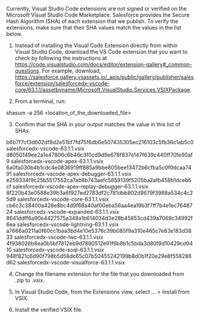 Currently, Visual Studio Code extensions are not signed or verified on the
Microsoft Visual Studio Code Marketplace. Salesforce provides the Secure Hash
Algorithm (SHA) of each extension that we publish. To verify the extensions,
make sure that their SHA values match the values in the list below.

1. Instead of installing the Visual Code Extension directly from within Visual
   Studio Code, download the VS Code extension that you want to check by
   following the instructions at
   https://code.visualstudio.com/docs/editor/extension-gallery#_common-questions.
   For example, download,
   https://salesforce.gallery.vsassets.io/_apis/public/gallery/publisher/salesforce/extension/salesforcedx-vscode-core/63.1.1/assetbyname/Microsoft.VisualStudio.Services.VSIXPackage.

2. From a terminal, run:

shasum -a 256 <location_of_the_downloaded_file>

3. Confirm that the SHA in your output matches the value in this list of SHAs.

b6b7f7cf3d602df8d2e51bf7fd75f6db6e507435305ec216103c5fb36c1ab5c0  salesforcedx-vscode-63.1.1.vsix
d8050149ee2a1e47806c6b46c3f0cd9d9e678f837e147f639c440ff70fe90af9  salesforcedx-vscode-apex-63.1.1.vsix
6a0fa030b4b1cdc4e0836919ff885a9bbe805bee13472b6cfba5c0f0dcaa7491  salesforcedx-vscode-apex-debugger-63.1.1.vsix
e259334f9c25b5517552ca7ab8b743aefc5859139f5205ba2afb458b1dceb5cf  salesforcedx-vscode-apex-replay-debugger-63.1.1.vsix
8f220b43e0588e39b3a6f927ed2783df2c781dbb802d9679f3988a534c4c25d9  salesforcedx-vscode-core-63.1.1.vsix
cb6c3c38400a428e8bc4d9f68a40af00eba56aa4ea19b3f7ff7b4e1ec7648724  salesforcedx-vscode-expanded-63.1.1.vsix
8641ddff6a90e4427575a348a1b614034d3e28b45853cd439a7069c34992f6ea  salesforcedx-vscode-lightning-63.1.1.vsix
a7666a0211a0f60cc1baa3bd4e10e5376c39b085f9a310e465c7e83e183d3833  salesforcedx-vscode-lwc-63.1.1.vsix
4f938026b8ea0b5bf7812eb9d7890512e91f6b8b1c5bda3d80f9d10429cd0410  salesforcedx-vscode-soql-63.1.1.vsix
948f821c6d90f798b5d58dc65c07b50455242199b8d0b1f20e29e8f558286d62  salesforcedx-vscode-visualforce-63.1.1.vsix


4. Change the filename extension for the file that you downloaded from .zip to
.vsix.

5. In Visual Studio Code, from the Extensions view, select ... > Install from
VSIX.

6. Install the verified VSIX file.
